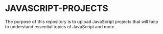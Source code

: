 # JAVASCRIPT-PROJECTS
The purpose of this repository is to upload JavaScript projects that will help to understand essential topics of JavaScript and more.
